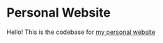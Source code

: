# Personal Website

Hello! This is the codebase for [my personal website](https://kailinjohnson.com)